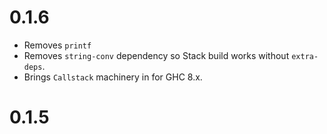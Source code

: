 0.1.6
=====

* Removes ``printf``
* Removes ``string-conv`` dependency so Stack build works without ``extra-deps``.
* Brings ``Callstack`` machinery in for GHC 8.x.

0.1.5
=====
